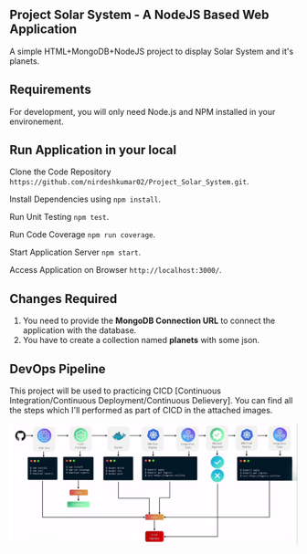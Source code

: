 ## Project Solar System - A NodeJS Based Web Application
A simple HTML+MongoDB+NodeJS project to display Solar System and it's planets.

## Requirements
For development, you will only need Node.js and NPM installed in your environement.

## Run Application in your local 
Clone the Code Repository `https://github.com/nirdeshkumar02/Project_Solar_System.git`.

Install Dependencies using `npm install`.

Run Unit Testing `npm test`.

Run Code Coverage `npm run coverage`.

Start Application Server `npm start`.

Access Application on Browser `http://localhost:3000/`.

## Changes Required
1. You need to provide the **MongoDB Connection URL** to connect the application with the database.
2. You have to create a collection named **planets** with some json.

## DevOps Pipeline
This project will be used to practicing CICD [Continuous Integration/Continuous Deployment/Continuous Delievery]. You can find all the steps which I'll performed as part of CICD in the attached images. 

![DevSecOps_Pipeline](./images/pipeline.jpg)
